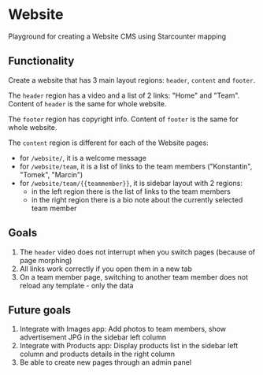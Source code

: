 # Website
Playground for creating a Website CMS using Starcounter mapping

## Functionality

Create a website that has 3 main layout regions: `header`, `content` and `footer`.

The `header` region has a video and a list of 2 links: "Home" and "Team". Content of `header` is the same for whole website.

The `footer` region has copyright info. Content of `footer` is the same for whole website.

The `content` region is different for each of the Website pages:

- for `/website/`, it is a welcome message
- for `/website/team`, it is a list of links to the team members ("Konstantin", "Tomek", "Marcin")
- for `/website/team/{{teammember}}`, it is sidebar layout with 2 regions:
  - in the left region there is the list of links to the team members
  - in the right region there is a bio note about the currently selected team member
  
## Goals

1. The `header` video does not interrupt when you switch pages (because of page morphing)
2. All links work correctly if you open them in a new tab
3. On a team member page, switching to another team member does not reload any template - only the data

## Future goals

1. Integrate with Images app: Add photos to team members, show advertisement JPG in the sidebar left column
2. Integrate with Products app: Display products list in the sidebar left column and products details in the right column
3. Be able to create new pages through an admin panel
